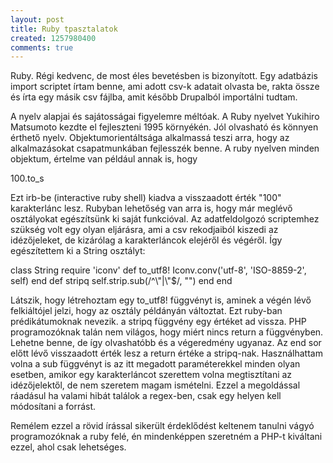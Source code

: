 ```yaml
---
layout: post
title: Ruby tpasztalatok
created: 1257980400
comments: true
---
```

Ruby. Régi kedvenc, de most éles bevetésben is bizonyított. Egy adatbázis import scriptet írtam benne, ami adott csv-k adatait olvasta be, rakta össze és írta egy másik csv fájlba, amit később Drupalból importálni tudtam.

A nyelv alapjai és sajátosságai figyelemre méltóak. A Ruby nyelvet Yukihiro Matsumoto kezdte el fejleszteni 1995 környékén. Jól olvasható és könnyen érthető nyelv. Objektumorientáltsága alkalmassá teszi arra, hogy az alkalmazásokat csapatmunkában fejlesszék benne. A ruby nyelven minden objektum, értelme van például annak is, hogy

100.to_s

Ezt irb-be (interactive ruby shell) kiadva a visszaadott érték "100" karakterlánc lesz. Rubyban lehetőség van arra is, hogy már meglévő osztályokat egészítsünk ki saját funkcióval. Az adatfeldolgozó scriptemhez szükség volt egy olyan eljárásra, ami a csv rekodjaiból kiszedi az idézőjeleket, de kizárólag a karakterláncok elejéről és végéről. Így egészítettem ki a String osztályt:

 
<ruby>
class String
  require 'iconv'
  def to_utf8!
    Iconv.conv('utf-8', 'ISO-8859-2', self)
  end
  def stripq
    self.strip.sub(/^\"|\"$/, "")
  end
end
</ruby>

Látszik, hogy létrehoztam egy to_utf8! függvényt is, aminek a végén lévő felkiáltójel jelzi, hogy az osztály példányán változtat. Ezt ruby-ban prédikátumoknak nevezik. a stripq függvény egy értéket ad vissza. PHP programozóknak talán nem világos, hogy miért nincs return a függvényben. Lehetne benne, de így olvashatóbb és a végeredmény ugyanaz. Az end sor előtt lévő visszaadott érték  lesz a return értéke a stripq-nak. Használhattam volna a sub függvényt is az itt megadott paraméterekkel minden olyan esetben, amikor egy karakterláncot szerettem volna megtisztítani az idézőjelektől, de nem szeretem magam ismételni. Ezzel a megoldással ráadásul ha valami hibát találok a regex-ben, csak egy helyen kell módosítani a forrást.

Remélem ezzel a rövid írással sikerült érdeklődést keltenem tanulni vágyó programozóknak a ruby felé, én mindenképpen szeretném a PHP-t kiváltani ezzel, ahol csak lehetséges.
